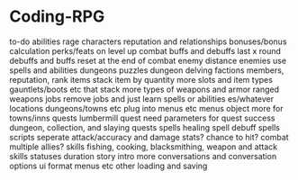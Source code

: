 # Coding-RPG
to-do
abilities
    rage
characters
    reputation and relationships
    bonuses/bonus calculation
    perks/feats on level up
combat
    buffs and debuffs last x round
    debuffs and buffs reset at the end of combat
    enemy distance
    enemies use spells and abilities
dungeons
    puzzles
    dungeon delving
factions
    members, reputation, rank
items
    stack item by quantity
    more slots and item types
    gauntlets/boots etc that stack
    more types of weapons and armor
    ranged weapons
jobs
    remove jobs and just learn spells or abilities es/whatever
locations
    dungeons/towns etc
    plug into menus etc
menus
    object more for towns/inns
quests
    lumbermill quest
    need parameters for quest success
    dungeon, collection, and slaying quests
spells
    healing spell
    debuff spells
scripts
    seperate attack/accuracy and damage stats?
    chance to hit?
    combat multiple allies?
skills
    fishing, cooking, blacksmithing, weapon and attack skills
statuses
    duration
story
    intro
    more conversations and conversation options
ui
    format menus etc
other
    loading and saving    
